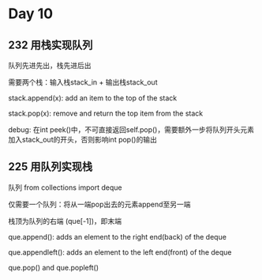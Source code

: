 # Day 10

## 232 用栈实现队列

队列先进先出，栈先进后出

需要两个栈：输入栈stack_in + 输出栈stack_out

stack.append(x): add an item to the top of the stack

stack.pop(x): remove and return the top item from the stack

debug: 在int peek()中，不可直接返回self.pop()，需要额外一步将队列开头元素加入stack_out的开头，否则影响int pop()的输出

## 225 用队列实现栈

队列 from collections import deque

仅需要一个队列：将从一端pop出去的元素append至另一端

栈顶为队列的右端 (que[-1])，即末端

que.append(): adds an element to the right end(back) of the deque

que.appendleft(): adds an element to the left end(front) of the deque

que.pop() and que.popleft()
